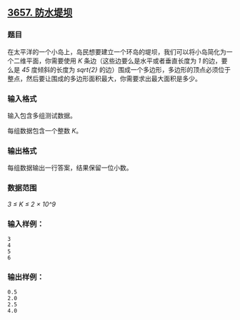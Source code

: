 ## [3657. 防水堤坝](https://www.acwing.com/problem/content/3660/)

### 题目

在太平洋的一个小岛上，岛民想要建立一个环岛的堤坝，我们可以将小岛简化为一个二维平面，你需要使用 *K* 条边（这些边要么是水平或者垂直长度为 *1* 的边，要么是 *45* 度倾斜的长度为 *sqrt{2}* 的边）围成一个多边形，多边形的顶点必须位于整点，然后要让围成的多边形面积最大，你需要求出最大面积是多少。

### 输入格式

输入包含多组测试数据。

每组数据包含一个整数 *K*。

### 输出格式

每组数据输出一行答案，结果保留一位小数。

### 数据范围

*3 ≤ K ≤ 2 × 10^9*

### 输入样例：

```
3
4
5
6
```

### 输出样例：

```
0.5
2.0
2.5
4.0
```

